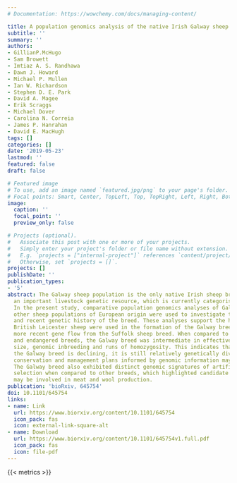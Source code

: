```yaml
---
# Documentation: https://wowchemy.com/docs/managing-content/

title: A population genomics analysis of the native Irish Galway sheep breed
subtitle: ''
summary: ''
authors:
- GillianP.McHugo
- Sam Browett
- Imtiaz A. S. Randhawa
- Dawn J. Howard
- Michael P. Mullen
- Ian W. Richardson
- Stephen D. E. Park
- David A. Magee
- Erik Scraggs
- Michael Dover
- Carolina N. Correia
- James P. Hanrahan
- David E. MacHugh
tags: []
categories: []
date: '2019-05-23'
lastmod: ''
featured: false
draft: false

# Featured image
# To use, add an image named `featured.jpg/png` to your page's folder.
# Focal points: Smart, Center, TopLeft, Top, TopRight, Left, Right, BottomLeft, Bottom, BottomRight.
image:
  caption: ''
  focal_point: ''
  preview_only: false

# Projects (optional).
#   Associate this post with one or more of your projects.
#   Simply enter your project's folder or file name without extension.
#   E.g. `projects = ["internal-project"]` references `content/project/deep-learning/index.md`.
#   Otherwise, set `projects = []`.
projects: []
publishDate: ''
publication_types:
- '5'
abstract: The Galway sheep population is the only native Irish sheep breed and represents
  an important livestock genetic resource, which is currently categorised as “at-risk”.
  In the present study, comparative population genomics analyses of Galway sheep and
  other sheep populations of European origin were used to investigate the microevolution
  and recent genetic history of the breed. These analyses support the hypothesis that
  British Leicester sheep were used in the formation of the Galway breed and suggest
  more recent gene flow from the Suffolk sheep breed. When compared to conventional
  and endangered breeds, the Galway breed was intermediate in effective population
  size, genomic inbreeding and runs of homozygosity. This indicates that, although
  the Galway breed is declining, it is still relatively genetically diverse and that
  conservation and management plans informed by genomic information may aid its recovery.
  The Galway breed also exhibited distinct genomic signatures of artificial or natural
  selection when compared to other breeds, which highlighted candidate genes that
  may be involved in meat and wool production.
publication: 'bioRxiv, 645754'
doi: 10.1101/645754
links:
- name: Link
  url: https://www.biorxiv.org/content/10.1101/645754
  icon_pack: fas
  icon: external-link-square-alt
- name: Download
  url: https://www.biorxiv.org/content/10.1101/645754v1.full.pdf
  icon_pack: fas
  icon: file-pdf
---
```

{{< metrics >}}